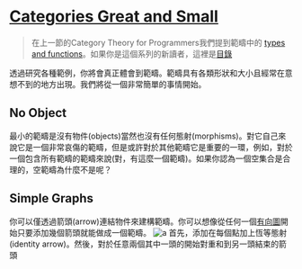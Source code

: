 # [Categories Great and Small](https://bartoszmilewski.com/2014/12/05/categories-great-and-small/)

> 在上一節的Category Theory for Programmers我們提到範疇中的 [types and functions](https://github.com/qwas368/articles/blob/master/Category%20Theory%20for%20Programmers/1.2%20Types%20and%20Functions.md)。如果你是這個系列的新讀者，這裡是[目錄](https://github.com/qwas368/articles/blob/master/Category%20Theory%20for%20Programmers/Table%20of%20Contents.md)

透過研究各種範例，你將會真正體會到範疇。範疇具有各類形狀和大小且經常在意想不到的地方出現。我們將從一個非常簡單的事情開始。

## No Object
最小的範疇是沒有物件(objects)當然也沒有任何態射(morphisms)。對它自己來說它是一個非常哀傷的範疇，但是或許對於其他範疇它是重要的一環，例如，對於一個包含所有範疇的範疇來說(對，有這麼一個範疇)。如果你認為一個空集合是合理的，空範疇為什麼不是呢？

## Simple Graphs
你可以僅透過箭頭(arrow)連結物件來建構範疇。你可以想像從任何一個[有向圖](https://en.wikipedia.org/wiki/Directed_graph)開始只要添加幾個箭頭就能做成一個範疇。
![a](https://dreampuf.github.io/GraphvizOnline/?url=https://gist.githubusercontent.com/timabell/da08616ecb8693d524b8eab3b7b51018/raw/0e205c341b40641206a55c9f96b5db9b8fa581bc/graph.gv)
首先，添加在每個點加上恆等態射(identity arrow)。然後，對於任意兩個其中一頭的開始對重和到另一頭結束的箭頭




<!--stackedit_data:
eyJoaXN0b3J5IjpbNDE2ODM2MDMyLC04MjYwNjIwODgsLTgxNz
U0NTkzNSwxOTM1NzgwOTY0LDQxMzEzMTE1OCwtMTMwMDQyMTEx
NSwtMzc5NDI3NDkzXX0=
-->